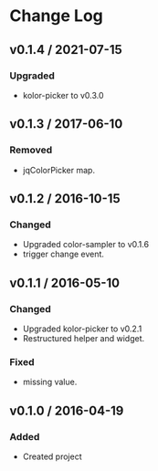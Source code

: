 # Change Log

## v0.1.4 / 2021-07-15
### Upgraded
- kolor-picker to v0.3.0

## v0.1.3 / 2017-06-10
### Removed
- jqColorPicker map.

## v0.1.2 / 2016-10-15
### Changed
- Upgraded color-sampler to v0.1.6
- trigger change event.

## v0.1.1 / 2016-05-10
### Changed
- Upgraded kolor-picker to v0.2.1
- Restructured helper and widget.
### Fixed
- missing value.

## v0.1.0 / 2016-04-19
### Added
- Created project
